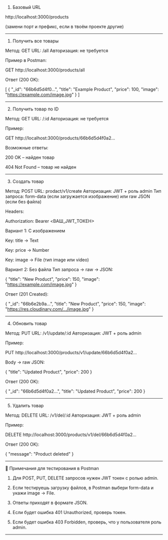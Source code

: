 
1. Базовый URL

http://localhost:3000/products

(замени порт и префикс, если в твоём проекте другие)


---

1. Получить все товары

Метод: GET
URL: /all
Авторизация: не требуется

Пример в Postman:

GET http://localhost:3000/products/all

Ответ (200 OK):

[
  {
    "_id": "66b6d5d4f0...",
    "title": "Example Product",
    "price": 100,
    "image": "https://example.com/image.jpg"
  }
]


---

2. Получить товар по ID

Метод: GET
URL: /:id
Авторизация: не требуется

Пример:

GET http://localhost:3000/products/66b6d5d4f0a2...

Возможные ответы:

200 OK – найден товар

404 Not Found – товар не найден



---

3. Создать товар

Метод: POST
URL: prodact/v1/create
Авторизация: JWT + роль admin
Тип запроса: form-data (если загружается изображение) или raw JSON (если без файла)

Headers:

Authorization: Bearer <ВАШ_JWT_ТОКЕН>

Вариант 1: С изображением

Key: title → Text

Key: price → Number

Key: image → File (тип image или video)


Вариант 2: Без файла Тип запроса → raw → JSON:

{
  "title": "New Product",
  "price": 150,
  "image": "https://example.com/image.jpg"
}

Ответ (201 Created):

{
  "_id": "66b6e2b9a...",
  "title": "New Product",
  "price": 150,
  "image": "https://res.cloudinary.com/.../image.jpg"
}


---

4. Обновить товар

Метод: PUT
URL: /v1/update/:id
Авторизация: JWT + роль admin

Пример:

PUT http://localhost:3000/products/v1/update/66b6d5d4f0a2...

Body → raw JSON:

{
  "title": "Updated Product",
  "price": 200
}

Ответ (200 OK):

{
  "_id": "66b6d5d4f0a2...",
  "title": "Updated Product",
  "price": 200
}


---

5. Удалить товар

Метод: DELETE
URL: /v1/del/:id
Авторизация: JWT + роль admin

Пример:

DELETE http://localhost:3000/products/v1/del/66b6d5d4f0a2...

Ответ (200 OK):

{
  "message": "Product deleted"
}


---

🔑 Примечания для тестирования в Postman

1. Для POST, PUT, DELETE запросов нужен JWT токен с ролью admin.


2. Если тестируешь загрузку файлов, в Postman выбери form-data и укажи image → File.


3. Ответы приходят в формате JSON.


4. Если будет ошибка 401 Unauthorized, проверь токен.


5. Если будет ошибка 403 Forbidden, проверь, что у пользователя роль admin.




---
